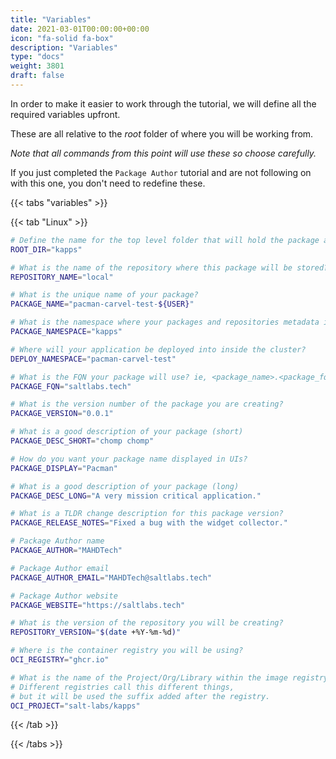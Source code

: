 ```yaml
---
title: "Variables"
date: 2021-03-01T00:00:00+00:00
icon: "fa-solid fa-box"
description: "Variables"
type: "docs"
weight: 3801
draft: false
---
```


In order to make it easier to work through the tutorial, we will define all the required variables upfront.

These are all relative to the _root_ folder of where you will be working from.

_Note that all commands from this point will use these so choose carefully._

If you just completed the `Package Author` tutorial and are not following on with this one, you don't need to redefine these.

{{< tabs "variables" >}}

{{< tab "Linux" >}}

```bash
# Define the name for the top level folder that will hold the package and repo.
ROOT_DIR="kapps"

# What is the name of the repository where this package will be stored?
REPOSITORY_NAME="local"

# What is the unique name of your package?
PACKAGE_NAME="pacman-carvel-test-${USER}"

# What is the namespace where your packages and repositories metadata is managed from?
PACKAGE_NAMESPACE="kapps"

# Where will your application be deployed into inside the cluster?
DEPLOY_NAMESPACE="pacman-carvel-test"

# What is the FQN your package will use? ie, <package_name>.<package_fqn>
PACKAGE_FQN="saltlabs.tech"

# What is the version number of the package you are creating?
PACKAGE_VERSION="0.0.1"

# What is a good description of your package (short)
PACKAGE_DESC_SHORT="chomp chomp"

# How do you want your package name displayed in UIs?
PACKAGE_DISPLAY="Pacman"

# What is a good description of your package (long)
PACKAGE_DESC_LONG="A very mission critical application."

# What is a TLDR change description for this package version?
PACKAGE_RELEASE_NOTES="Fixed a bug with the widget collector."

# Package Author name
PACKAGE_AUTHOR="MAHDTech"

# Package Author email
PACKAGE_AUTHOR_EMAIL="MAHDTech@saltlabs.tech"

# Package Author website
PACKAGE_WEBSITE="https://saltlabs.tech"

# What is the version of the repository you will be creating?
REPOSITORY_VERSION="$(date +%Y-%m-%d)"

# Where is the container registry you will be using?
OCI_REGISTRY="ghcr.io"

# What is the name of the Project/Org/Library within the image registry
# Different registries call this different things,
# but it will be used the suffix added after the registry.
OCI_PROJECT="salt-labs/kapps"
```

{{< /tab >}}

{{< /tabs >}}

